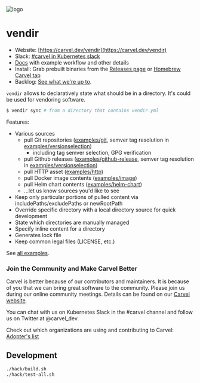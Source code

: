 ![logo](docs/CarvelLogo.png)

# vendir

- Website: [https://carvel.dev/vendir](https://carvel.dev/vendir)
- Slack: [#carvel in Kubernetes slack](https://slack.kubernetes.io)
- [Docs](https://carvel.dev/vendir/docs/latest/) with example workflow and other details
- Install: Grab prebuilt binaries from the [Releases page](https://github.com/carvel-dev/vendir/releases) or [Homebrew Carvel tap](https://github.com/carvel-dev/homebrew)
- Backlog: [See what we're up to](https://github.com/orgs/carvel-dev/projects/1/views/1?filterQuery=repo%3A%22carvel-dev%2Fvendir%22).

`vendir` allows to declaratively state what should be in a directory. It's could be used for vendoring software.

```bash
$ vendir sync # from a directory that contains vendir.yml
```

Features:

- Various sources
  - pull Git repositories ([examples/git](examples/git), semver tag resolution in [examples/versionselection](examples/versionselection))
    - including tag semver selection, GPG verification
  - pull Github releases ([examples/github-release](examples/github-release), semver tag resolution in [examples/versionselection](examples/versionselection))
  - pull HTTP asset ([examples/http](examples/http))
  - pull Docker image contents ([examples/image](examples/image))
  - pull Helm chart contents ([examples/helm-chart](examples/helm-chart))
  - ...let us know sources you'd like to see
- Keep only particular portions of pulled content via includePaths/excludePaths or newRootPath
- Override specific directory with a local directory source for quick development
- State which directories are manually managed
- Specify inline content for a directory
- Generates lock file
- Keep common legal files (LICENSE, etc.)

See [all examples](examples/).

### Join the Community and Make Carvel Better
Carvel is better because of our contributors and maintainers. It is because of you that we can bring great software to the community.
Please join us during our online community meetings. Details can be found on our [Carvel website](https://carvel.dev/community/).

You can chat with us on Kubernetes Slack in the #carvel channel and follow us on Twitter at @carvel_dev.

Check out which organizations are using and contributing to Carvel: [Adopter's list](https://github.com/carvel-dev/carvel/blob/master/ADOPTERS.md)

## Development

```bash
./hack/build.sh
./hack/test-all.sh
```
